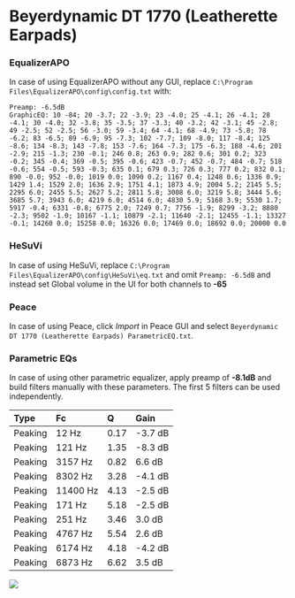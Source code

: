 # Beyerdynamic DT 1770 (Leatherette Earpads)

### EqualizerAPO
In case of using EqualizerAPO without any GUI, replace `C:\Program Files\EqualizerAPO\config\config.txt`
with:
```
Preamp: -6.5dB
GraphicEQ: 10 -84; 20 -3.7; 22 -3.9; 23 -4.0; 25 -4.1; 26 -4.1; 28 -4.1; 30 -4.0; 32 -3.8; 35 -3.5; 37 -3.3; 40 -3.2; 42 -3.1; 45 -2.8; 49 -2.5; 52 -2.5; 56 -3.0; 59 -3.4; 64 -4.1; 68 -4.9; 73 -5.8; 78 -6.2; 83 -6.5; 89 -6.9; 95 -7.3; 102 -7.7; 109 -8.0; 117 -8.4; 125 -8.6; 134 -8.3; 143 -7.8; 153 -7.6; 164 -7.3; 175 -6.3; 188 -4.6; 201 -2.9; 215 -1.3; 230 -0.1; 246 0.8; 263 0.9; 282 0.6; 301 0.2; 323 -0.2; 345 -0.4; 369 -0.5; 395 -0.6; 423 -0.7; 452 -0.7; 484 -0.7; 518 -0.6; 554 -0.5; 593 -0.3; 635 0.1; 679 0.3; 726 0.3; 777 0.2; 832 0.1; 890 -0.0; 952 -0.0; 1019 0.0; 1090 0.2; 1167 0.4; 1248 0.6; 1336 0.9; 1429 1.4; 1529 2.0; 1636 2.9; 1751 4.1; 1873 4.9; 2004 5.2; 2145 5.5; 2295 6.0; 2455 5.5; 2627 5.2; 2811 5.8; 3008 6.0; 3219 5.8; 3444 5.6; 3685 5.7; 3943 6.0; 4219 6.0; 4514 6.0; 4830 5.9; 5168 3.9; 5530 1.7; 5917 -0.4; 6331 -0.8; 6775 2.0; 7249 0.7; 7756 -1.9; 8299 -3.2; 8880 -2.3; 9502 -1.0; 10167 -1.1; 10879 -2.1; 11640 -2.1; 12455 -1.1; 13327 -0.1; 14260 0.0; 15258 0.0; 16326 0.0; 17469 0.0; 18692 0.0; 20000 0.0
```

### HeSuVi
In case of using HeSuVi, replace `C:\Program Files\EqualizerAPO\config\HeSuVi\eq.txt` and omit `Preamp:
-6.5dB` and instead set Global volume in the UI for both channels to **-65**

### Peace
In case of using Peace, click *Import* in Peace GUI and select `Beyerdynamic DT 1770 (Leatherette Earpads) ParametricEQ.txt`.

### Parametric EQs
In case of using other parametric equalizer, apply preamp of **-8.1dB** and build filters manually with
these parameters. The first 5 filters can be used independently.

| Type    | Fc       |    Q | Gain    |
|:--------|:---------|:-----|:--------|
| Peaking | 12 Hz    | 0.17 | -3.7 dB |
| Peaking | 121 Hz   | 1.35 | -8.3 dB |
| Peaking | 3157 Hz  | 0.82 | 6.6 dB  |
| Peaking | 8302 Hz  | 3.28 | -4.1 dB |
| Peaking | 11400 Hz | 4.13 | -2.5 dB |
| Peaking | 171 Hz   | 5.18 | -2.5 dB |
| Peaking | 251 Hz   | 3.46 | 3.0 dB  |
| Peaking | 4767 Hz  | 5.54 | 2.6 dB  |
| Peaking | 6174 Hz  | 4.18 | -4.2 dB |
| Peaking | 6873 Hz  | 6.62 | 3.5 dB  |

![](https://raw.githubusercontent.com/jaakkopasanen/AutoEq/master/results/oratory1990/harman_over-ear_2018/Beyerdynamic%20DT%201770%20(Leatherette%20Earpads)/Beyerdynamic%20DT%201770%20(Leatherette%20Earpads).png)